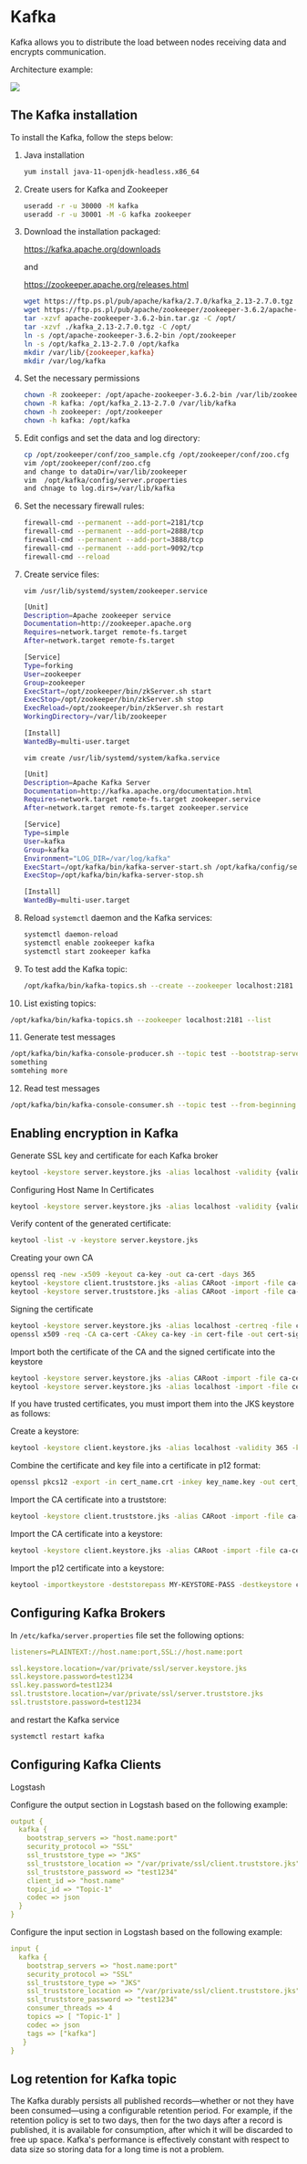 # Kafka

Kafka allows you to distribute the load between nodes receiving data and encrypts communication.

Architecture example:

![](/media/media/image124.PNG)

## The Kafka installation

To install the Kafka, follow the steps below:

1. Java installation

   ```bash
   yum install java-11-openjdk-headless.x86_64
   ```
   
2. Create users for Kafka and Zookeeper

   ```bash
   useradd -r -u 30000 -M kafka
   useradd -r -u 30001 -M -G kafka zookeeper
   ```

3. Download  the installation packaged: 

   https://kafka.apache.org/downloads

    and 

   https://zookeeper.apache.org/releases.html

   ```bash
   wget https://ftp.ps.pl/pub/apache/kafka/2.7.0/kafka_2.13-2.7.0.tgz
   wget https://ftp.ps.pl/pub/apache/zookeeper/zookeeper-3.6.2/apache-zookeeper-3.6.2-bin.tar.gz
   tar -xzvf apache-zookeeper-3.6.2-bin.tar.gz -C /opt/
   tar -xzvf ./kafka_2.13-2.7.0.tgz -C /opt/
   ln -s /opt/apache-zookeeper-3.6.2-bin /opt/zookeeper
   ln -s /opt/kafka_2.13-2.7.0 /opt/kafka
   mkdir /var/lib/{zookeeper,kafka}
   mkdir /var/log/kafka
   ```

4. Set the necessary permissions

   ```bash
   chown -R zookeeper: /opt/apache-zookeeper-3.6.2-bin /var/lib/zookeeper
   chown -R kafka: /opt/kafka_2.13-2.7.0 /var/lib/kafka
   chown -h zookeeper: /opt/zookeeper
   chown -h kafka: /opt/kafka
   ```

5. Edit configs and set the data and log directory:

   ```bash
   cp /opt/zookeeper/conf/zoo_sample.cfg /opt/zookeeper/conf/zoo.cfg
   vim /opt/zookeeper/conf/zoo.cfg
   and change to dataDir=/var/lib/zookeeper
   vim  /opt/kafka/config/server.properties
   and chnage to log.dirs=/var/lib/kafka
   ```

6. Set the necessary firewall rules:

   ```bash
   firewall-cmd --permanent --add-port=2181/tcp
   firewall-cmd --permanent --add-port=2888/tcp
   firewall-cmd --permanent --add-port=3888/tcp
   firewall-cmd --permanent --add-port=9092/tcp
   firewall-cmd --reload
   ```

7. Create service files:

   `vim /usr/lib/systemd/system/zookeeper.service`

   ```bash
   [Unit]
   Description=Apache zookeeper service
   Documentation=http://zookeeper.apache.org
   Requires=network.target remote-fs.target
   After=network.target remote-fs.target
   
   [Service]
   Type=forking
   User=zookeeper
   Group=zookeeper
   ExecStart=/opt/zookeeper/bin/zkServer.sh start
   ExecStop=/opt/zookeeper/bin/zkServer.sh stop
   ExecReload=/opt/zookeeper/bin/zkServer.sh restart
   WorkingDirectory=/var/lib/zookeeper
   
   [Install]
   WantedBy=multi-user.target
   ```

   `vim create /usr/lib/systemd/system/kafka.service`

   ```bash
   [Unit]
   Description=Apache Kafka Server
   Documentation=http://kafka.apache.org/documentation.html
   Requires=network.target remote-fs.target zookeeper.service
   After=network.target remote-fs.target zookeeper.service
   
   [Service]
   Type=simple
   User=kafka
   Group=kafka
   Environment="LOG_DIR=/var/log/kafka"
   ExecStart=/opt/kafka/bin/kafka-server-start.sh /opt/kafka/config/server.properties
   ExecStop=/opt/kafka/bin/kafka-server-stop.sh
   
   [Install]
   WantedBy=multi-user.target
   ```

8. Reload `systemctl` daemon and the Kafka services:

   ```bash
   systemctl daemon-reload
   systemctl enable zookeeper kafka
   systemctl start zookeeper kafka
   ```

9. To test add the Kafka topic:

   ```bash
   /opt/kafka/bin/kafka-topics.sh --create --zookeeper localhost:2181 --replication-factor 1 --partitions 1 --topic test
   ```

10. List existing topics:

   ```bash
   /opt/kafka/bin/kafka-topics.sh --zookeeper localhost:2181 --list
   ```

11. Generate test messages

   ```bash
   /opt/kafka/bin/kafka-console-producer.sh --topic test --bootstrap-server localhost:9092
   something
   somtehing more
   ```

12. Read test messages

   ```bash
   /opt/kafka/bin/kafka-console-consumer.sh --topic test --from-beginning --bootstrap-server localhost:9092
   ```

## Enabling encryption in Kafka

Generate SSL key and certificate for each Kafka broker

```bash
keytool -keystore server.keystore.jks -alias localhost -validity {validity} -genkey -keyalg RSA
```


Configuring Host Name In Certificates

```bash
keytool -keystore server.keystore.jks -alias localhost -validity {validity} -genkey -keyalg RSA -ext SAN=DNS:{FQDN}
```

Verify content of the generated certificate:
```bash
keytool -list -v -keystore server.keystore.jks
```

Creating your own CA

```bash
openssl req -new -x509 -keyout ca-key -out ca-cert -days 365
keytool -keystore client.truststore.jks -alias CARoot -import -file ca-cert
keytool -keystore server.truststore.jks -alias CARoot -import -file ca-cert
```

Signing the certificate


```bash
keytool -keystore server.keystore.jks -alias localhost -certreq -file cert-file
openssl x509 -req -CA ca-cert -CAkey ca-key -in cert-file -out cert-signed -days {validity} -CAcreateserial -passin pass:{ca-password}
```

Import both the certificate of the CA and the signed certificate into the keystore

```bash
keytool -keystore server.keystore.jks -alias CARoot -import -file ca-cert
keytool -keystore server.keystore.jks -alias localhost -import -file cert-signed
```



If you have trusted certificates, you must import them into the JKS keystore as follows:

Create a keystore:

````bash
keytool -keystore client.keystore.jks -alias localhost -validity 365 -keyalg RSA -genkey
````

Combine the certificate and key file into a certificate in p12 format:

````bash
openssl pkcs12 -export -in cert_name.crt -inkey key_name.key -out cert_name.p12 -name localhost -CAfile ca.crt -caname root
````

Import the CA certificate into a truststore:

````bash
keytool -keystore client.truststore.jks -alias CARoot -import -file ca-cert
````

Import the CA certificate into a keystore:

```bash
keytool -keystore client.keystore.jks -alias CARoot -import -file ca-cert
```

Import the p12 certificate into a keystore:

```bash
keytool -importkeystore -deststorepass MY-KEYSTORE-PASS -destkeystore client.keystore.jks -srckeystore cert_name.p12 -srcstoretype PKCS12
```

## Configuring Kafka Brokers

In `/etc/kafka/server.properties` file set the following options:

```yaml
listeners=PLAINTEXT://host.name:port,SSL://host.name:port

ssl.keystore.location=/var/private/ssl/server.keystore.jks
ssl.keystore.password=test1234
ssl.key.password=test1234
ssl.truststore.location=/var/private/ssl/server.truststore.jks
ssl.truststore.password=test1234
```

and restart the Kafka service

```bash
systemctl restart kafka
```

## Configuring Kafka Clients

Logstash

Configure the output section in Logstash based on the following example:

```yaml
output {
  kafka {
    bootstrap_servers => "host.name:port"
    security_protocol => "SSL"
    ssl_truststore_type => "JKS"
    ssl_truststore_location => "/var/private/ssl/client.truststore.jks"
    ssl_truststore_password => "test1234"
    client_id => "host.name"
    topic_id => "Topic-1"
    codec => json
  }
}
```

Configure the input section in Logstash based on the following example:

```yaml
input {
  kafka {
    bootstrap_servers => "host.name:port"
    security_protocol => "SSL"
    ssl_truststore_type => "JKS"
    ssl_truststore_location => "/var/private/ssl/client.truststore.jks"
    ssl_truststore_password => "test1234"
    consumer_threads => 4
    topics => [ "Topic-1" ]
    codec => json
    tags => ["kafka"]
   }
}
```
## Log retention for Kafka topic

The Kafka durably persists all published records—whether or not they have been consumed—using a configurable retention period. For example, if the retention policy is set to two days, then for the two days after a record is published, it is available for consumption, after which it will be discarded to free up space. Kafka's performance is effectively constant with respect to data size so storing data for a long time is not a problem.